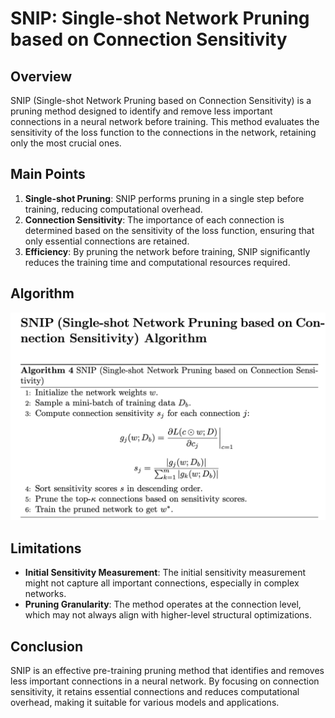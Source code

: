 # SNIP: Single-shot Network Pruning based on Connection Sensitivity

## Overview

SNIP (Single-shot Network Pruning based on Connection Sensitivity) is a pruning method designed to identify and remove less important connections in a neural network before training. This method evaluates the sensitivity of the loss function to the connections in the network, retaining only the most crucial ones.

## Main Points

1. **Single-shot Pruning**: SNIP performs pruning in a single step before training, reducing computational overhead.
2. **Connection Sensitivity**: The importance of each connection is determined based on the sensitivity of the loss function, ensuring that only essential connections are retained.
3. **Efficiency**: By pruning the network before training, SNIP significantly reduces the training time and computational resources required.

## Algorithm

![SNIP Algorithm](/../images/SNIP_algo.png)

## Limitations

- **Initial Sensitivity Measurement**: The initial sensitivity measurement might not capture all important connections, especially in complex networks.
- **Pruning Granularity**: The method operates at the connection level, which may not always align with higher-level structural optimizations.

## Conclusion

SNIP is an effective pre-training pruning method that identifies and removes less important connections in a neural network. By focusing on connection sensitivity, it retains essential connections and reduces computational overhead, making it suitable for various models and applications.
